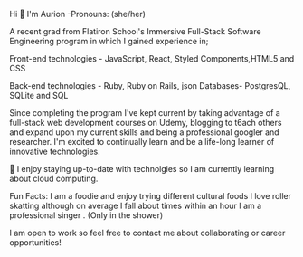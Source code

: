 

Hi 👋 I'm Aurion -Pronouns: (she/her)

A recent grad from Flatiron School's Immersive Full-Stack Software Engineering program in which I gained experience in;

Front-end technologies - JavaScript, React, Styled Components,HTML5 and CSS

Back-end technologies - Ruby, Ruby on Rails, json
Databases- PostgresQL, SQLite and SQL

Since completing the program I've kept current by taking advantage of a full-stack web development courses on Udemy, blogging to t6ach others and expand upon my current skills and being a professional googler and researcher. I'm excited to continually learn and be a life-long learner of innovative technologies. 

🌱 I enjoy staying up-to-date with technolgies so I am currently learning about cloud computing.

Fun Facts:
  I am a foodie and enjoy trying different cultural foods
  I love roller skatting although on average I fall about times within an hour
  I am a professional singer . (Only in the shower)
  

I am open to work so feel free to contact me about collaborating or career opportunities!

